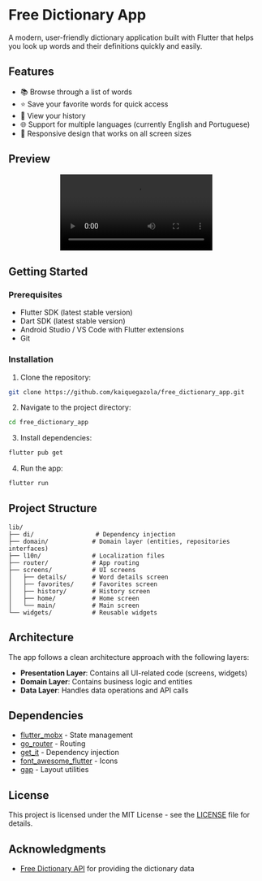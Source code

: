 # Free Dictionary App

A modern, user-friendly dictionary application built with Flutter that helps you look up words and their definitions quickly and easily.

## Features

- 📚 Browse through a list of words
- ⭐ Save your favorite words for quick access
- 📜 View your history
- 🌐 Support for multiple languages (currently English and Portuguese)
- 📱 Responsive design that works on all screen sizes

## Preview

<div align="center">
  <video src="https://github.com/kaiquegazola/free_dictionary_app/usage.mp4" width="300"></video>
</div>

## Getting Started

### Prerequisites

- Flutter SDK (latest stable version)
- Dart SDK (latest stable version)
- Android Studio / VS Code with Flutter extensions
- Git

### Installation

1. Clone the repository:
```bash
git clone https://github.com/kaiquegazola/free_dictionary_app.git
```

2. Navigate to the project directory:
```bash
cd free_dictionary_app
```

3. Install dependencies:
```bash
flutter pub get
```

4. Run the app:
```bash
flutter run
```

## Project Structure

```
lib/
├── di/                 # Dependency injection
├── domain/            # Domain layer (entities, repositories interfaces)
├── l10n/              # Localization files
├── router/            # App routing
├── screens/           # UI screens
│   ├── details/       # Word details screen
│   ├── favorites/     # Favorites screen
│   ├── history/       # History screen
│   ├── home/          # Home screen
│   └── main/          # Main screen
└── widgets/           # Reusable widgets
```

## Architecture

The app follows a clean architecture approach with the following layers:

- **Presentation Layer**: Contains all UI-related code (screens, widgets)
- **Domain Layer**: Contains business logic and entities
- **Data Layer**: Handles data operations and API calls

## Dependencies

- [flutter_mobx](https://pub.dev/packages/flutter_mobx) - State management
- [go_router](https://pub.dev/packages/go_router) - Routing
- [get_it](https://pub.dev/packages/get_it) - Dependency injection
- [font_awesome_flutter](https://pub.dev/packages/font_awesome_flutter) - Icons
- [gap](https://pub.dev/packages/gap) - Layout utilities

## License

This project is licensed under the MIT License - see the [LICENSE](LICENSE) file for details.

## Acknowledgments

- [Free Dictionary API](https://dictionaryapi.dev/) for providing the dictionary data

